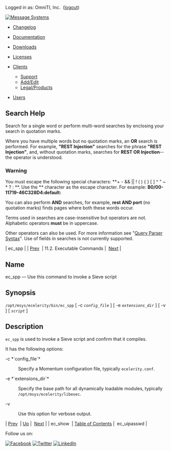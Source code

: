 Logged in as: OmniTI, Inc.  ([logout](https://support.messagesystems.com/logout.php))

[![Message Systems](https://support.messagesystems.com/images/ms-white205.png)](https://support.messagesystems.com/start.php) 

*   [Changelog](https://support.messagesystems.com/start.php?show=changelog)
*   [Documentation](https://support.messagesystems.com/docs/)
*   [Downloads](https://support.messagesystems.com/start.php)

*   [Licenses](https://support.messagesystems.com/license_summary.php)
*   <a href="">Clients</a>
    *   [Support](https://support.messagesystems.com/cs.php)
    *   [Add/Edit](https://support.messagesystems.com/edit_client.php)
    *   [Legal/Products](https://support.messagesystems.com/edit_products.php)
*   [Users](https://support.messagesystems.com/edit_customer.php)

## Search Help

Search for a single word or perform multi-word searches by enclosing your search in quotation marks.

Where you have multiple words but no quotation marks, an **OR** search is performed. For example, **"REST Injection"** searches for the phrase **"REST Injection"**, and, without quotation marks, searches for **REST OR Injection**--the operator is understood.

### Warning

You must escape the following special characters: **+ - && || ! ( ) { } [ ] ^ " ~ * ? : \**. Use the **\** character as the escape character. For example: **B0/00-11719-46C328D4\:default\:**

You can also perform **AND** searches, for example, **rest AND port** (no quotation marks) finds pages where both these words occur.

Terms used in searches are case-insensitive but operators are not. Alphabetic operators **must** be in uppercase.

Other operators can also be used. For more information see "[Query Parser Syntax](https://lucene.apache.org/core/old_versioned_docs/versions/3_0_0/queryparsersyntax.html)". Use of fields in searches is not currently supported.

| ec_spp |
| [Prev](executable.ec_show.php)  | 11.2. Executable Commands |  [Next](executable.ec_uipasswd.php) |

<a name="executable.ec_spp"></a>
## Name

ec_spp — Use this command to invoke a Sieve script

## Synopsis

`/opt/msys/ecelerity/bin/ec_spp` [ -c *`config_file`* ] [ -e *`extensions_dir`* ] [ -v ] [ *`script`* ]

<a name="idp14153872"></a>
## Description

`ec_spp` is used to invoke a Sieve script and confirm that it compiles.

It has the following options:

<dl class="variablelist">

<dt>-c *`config_file`*</dt>

<dd>

Specify a Momentum configuration file, typically `ecelerity.conf`.

</dd>

<dt>-e *`extensions_dir`*</dt>

<dd>

Specify the base path for all dynamically loadable modules, typically `/opt/msys/ecelerity/libexec`.

</dd>

<dt>-v</dt>

<dd>

Use this option for verbose output.

</dd>

</dl>

| [Prev](executable.ec_show.php)  | [Up](exe.commands.details.php) |  [Next](executable.ec_uipasswd.php) |
| ec_show  | [Table of Contents](index.php) |  ec_uipasswd |

Follow us on:

[![Facebook](https://support.messagesystems.com/images/icon-facebook.png)](http://www.facebook.com/messagesystems) [![Twitter](https://support.messagesystems.com/images/icon-twitter.png)](http://twitter.com/#!/MessageSystems) [![LinkedIn](https://support.messagesystems.com/images/icon-linkedin.png)](http://www.linkedin.com/company/message-systems)